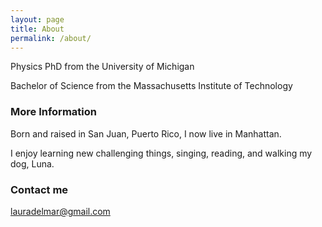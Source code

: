 ```yaml
---
layout: page
title: About
permalink: /about/
---
```


Physics PhD from the University of Michigan 

Bachelor of Science from the Massachusetts Institute of Technology


### More Information

Born and raised in San Juan, Puerto Rico, I now live in Manhattan. 

I enjoy learning new challenging things, singing, reading, and walking my dog, Luna. 

### Contact me

[lauradelmar@gmail.com](mailto:lauradelmar@gmail.com)
